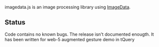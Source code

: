 imagedata.js is an image processing library using [ImageData](https://developer.mozilla.org/en/DOM/ImageData).

## Status
Code contains no known bugs.
The release isn't documented enougth.
It has been written for web-5 augmented gesture demo in tQuery



